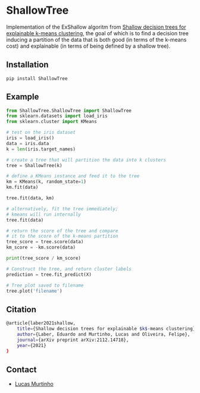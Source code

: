 # ShallowTree

Implementation of the ExShallow algoritm from [Shallow decision trees for explainable k-means clustering](https://arxiv.org/abs/2112.14718), the goal of which is to find a decision tree inducing a partition of the data that is both good (in terms of the k-means cost) and explainable (in terms of being defined by a shallow tree).

## Installation

```
pip install ShallowTree
```

## Example

```python
from ShallowTree.ShallowTree import ShallowTree
from sklearn.datasets import load_iris
from sklearn.cluster import KMeans

# test on the iris dataset
iris = load_iris()
data = iris.data
k = len(iris.target_names)

# create a tree that will partition the data into k clusters
tree = ShallowTree(k)

# define a KMeans instance and feed it to the tree
km = KMeans(k, random_state=1)
km.fit(data)

tree.fit(data, km)

# alternatively, fit the tree immediately;
# kmeans will run internally
tree.fit(data)

# return the score of the tree and compare
# it to the score of the k-means partition
tree_score = tree.score(data)
km_score = -km.score(data)

print(tree_score / km_score)

# Construct the tree, and return cluster labels
prediction = tree.fit_predict(X)

# Tree plot saved to filename
tree.plot('filename')
```

## Citation

```bash
@article{laber2021shallow,
    title={Shallow decision trees for explainable $k$-means clustering},
    author={Laber, Eduardo and Murtinho, Lucas and Oliveira, Felipe},
    journal={arXiv preprint arXiv:2112.14718},
    year={2021}
}
```

## Contact
* [Lucas Murtinho](mailto:lucas.murtinho@gmail.com)
